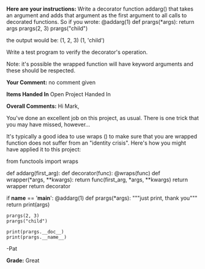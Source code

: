 ﻿**Here are your instructions:**
Write a decorator function addarg() that takes an argument and adds that argument as the first argument to all calls to decorated functions. So if you wrote:
@addarg(1)
def prargs(*args):
 return args
prargs(2, 3)
prargs("child") 

the output would be: 
(1, 2, 3)
(1, 'child')

Write a test program to verify the decorator's operation.

Note: it's possible the wrapped function will have keyword arguments and these should be respected.

**Your Comment:**
no comment given

**Items Handed In**
Open Project Handed In

**Overall Comments:**
Hi Mark,

You've done an excellent job on this project, as usual. There is one trick that you may have missed, however... 

It's typically a good idea to use wraps () to make sure that you are wrapped function does not suffer from an "identity crisis". Here's how you might have applied it to this project:

from functools import wraps

def addarg(first_arg):
    def decorator(func):
        @wraps(func)
        def wrapper(*args, **kwargs):
            return func(first_arg, *args, **kwargs)
        return wrapper
    return decorator

if __name__ == '__main__':
    @addarg(1)
    def prargs(*args):
        """just print, thank you"""
        return print(args)

    prargs(2, 3)
    prargs("child")

    print(prargs.__doc__)
    print(prargs.__name__)

-Pat

**Grade:**
Great
